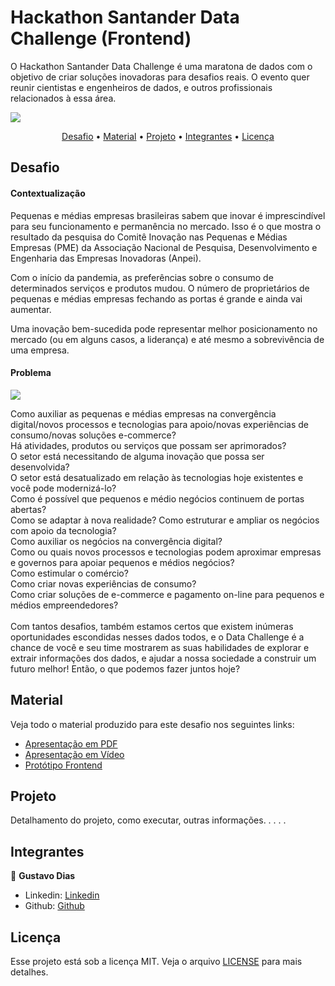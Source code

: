 # Hackathon Santander Data Challenge (Frontend)

O Hackathon Santander Data Challenge é uma maratona de dados com o objetivo de criar soluções inovadoras para desafios reais. O evento quer reunir cientistas e engenheiros de dados, e outros profissionais relacionados à essa área. 

<img src="https://raw.githubusercontent.com/gpd38/desafioShaweeSantanderFrontend/master/img/cronograma.PNG?token=ABLI7HX2OKDRPEXAX7DP42C7EJDXA"/><br>

<p align="center">
  <a href="#desafio">Desafio</a> •
  <a href="#material">Material</a> •
  <a href="#projeto">Projeto</a> •
  <a href="#integrantes">Integrantes</a> •
  <a href="#licença">Licença</a>
</p>

## Desafio

#### Contextualização
    
<p>Pequenas e médias empresas brasileiras sabem que inovar é imprescindível para seu funcionamento e permanência no mercado. Isso é o que mostra o resultado da pesquisa do Comitê Inovação nas Pequenas e Médias Empresas (PME) da Associação Nacional de Pesquisa, Desenvolvimento e Engenharia das Empresas Inovadoras (Anpei).</p>
<p>Com o início da pandemia, as preferências sobre o consumo de determinados serviços e produtos mudou. O número de proprietários de pequenas e médias empresas fechando as portas é grande e ainda vai aumentar.</p>
<p>Uma inovação bem-sucedida pode representar melhor posicionamento no mercado (ou em alguns casos, a liderança) e até mesmo a sobrevivência de uma empresa.</p>

#### Problema

<img src="https://raw.githubusercontent.com/gpd38/desafioShaweeSantanderFrontend/master/img/desafio.PNG?token=ABLI7HVC2B7I6XB5K53ZPSC7EJDZK"/><br>
<p>
Como auxiliar as pequenas e médias empresas na convergência digital/novos processos e tecnologias para apoio/novas experiências de consumo/novas soluções e-commerce?<br>
Há atividades, produtos ou serviços que possam ser aprimorados?<br>
O setor está necessitando de alguma inovação que possa ser desenvolvida?<br>
O setor está desatualizado em relação às tecnologias hoje existentes e você pode modernizá-lo?<br>
Como é possível que pequenos e médio negócios continuem de portas abertas?<br>
Como se adaptar à nova realidade? Como estruturar e ampliar os negócios com apoio da tecnologia?<br>
Como auxiliar os negócios na convergência digital?<br>
Como ou quais novos processos e tecnologias podem aproximar empresas e governos para apoiar pequenos e médios negócios?<br>
Como estimular o comércio?<br>
Como criar novas experiências de consumo?<br>
Como criar soluções de e-commerce e pagamento on-line para pequenos e médios empreendedores?<br><br>
Com tantos desafios, também estamos certos que existem inúmeras oportunidades escondidas nesses dados todos, e o Data Challenge é a chance de você e seu time mostrarem as suas habilidades de explorar e extrair informações dos dados, e ajudar a nossa sociedade a construir um futuro melhor! Então, o que podemos fazer juntos hoje?
</p>

## Material

Veja todo o material produzido para este desafio nos seguintes links:

- [Apresentação em PDF]()
- [Apresentação em Vídeo]()
- [Protótipo Frontend]()

## Projeto

Detalhamento do projeto, como executar, outras informações. . . . .

## Integrantes

👤 **Gustavo Dias**

* Linkedin: [Linkedin]()
* Github: [Github]()

## Licença

Esse projeto está sob a licença MIT. Veja o arquivo [LICENSE](LICENSE.md) para mais detalhes.